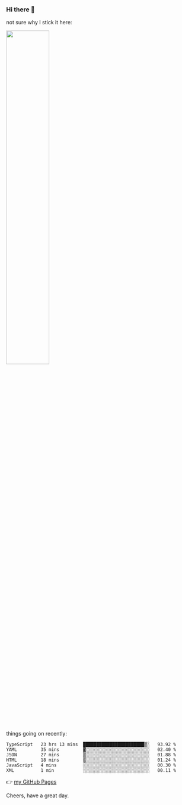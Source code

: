 ### Hi there 👋

not sure why I stick it here:

[<img width="48%" src="https://github-readme-stats.vercel.app/api?username=ykzhukian&show_icons=true&theme=dracula">](https://github.com/anuraghazra/github-readme-stats)


things going on recently:

<!--START_SECTION:waka-->

```text
TypeScript   23 hrs 13 mins  ███████████████████████▒░   93.92 %
YAML         35 mins         ▓░░░░░░░░░░░░░░░░░░░░░░░░   02.40 %
JSON         27 mins         ▒░░░░░░░░░░░░░░░░░░░░░░░░   01.88 %
HTML         18 mins         ▒░░░░░░░░░░░░░░░░░░░░░░░░   01.24 %
JavaScript   4 mins          ░░░░░░░░░░░░░░░░░░░░░░░░░   00.30 %
XML          1 min           ░░░░░░░░░░░░░░░░░░░░░░░░░   00.11 %
```

<!--END_SECTION:waka-->

👉 [my GitHub Pages](https://ykzhukian.github.io)

Cheers, have a great day.

